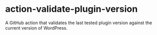 # action-validate-plugin-version
A GitHub action that validates the last tested plugin version against the current version of WordPress.
